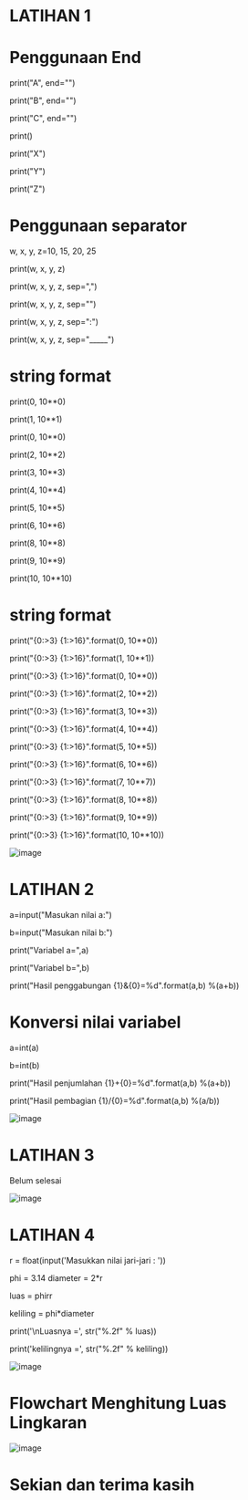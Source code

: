 # LATIHAN 1

# Penggunaan End

print("A", end="")

print("B", end="")

print("C", end="")

print()

print("X")

print("Y")

print("Z")

# Penggunaan separator

w, x, y, z=10, 15, 20, 25

print(w, x, y, z)

print(w, x, y, z, sep=",")

print(w, x, y, z, sep="")

print(w, x, y, z, sep=":")

print(w, x, y, z, sep="_____")

# string format

print(0, 10**0)

print(1, 10**1)

print(0, 10**0)

print(2, 10**2)

print(3, 10**3)

print(4, 10**4)

print(5, 10**5)

print(6, 10**6)

print(8, 10**8)

print(9, 10**9)

print(10, 10**10)

# string format

print("{0:>3} {1:>16}".format(0, 10**0))

print("{0:>3} {1:>16}".format(1, 10**1))

print("{0:>3} {1:>16}".format(0, 10**0))

print("{0:>3} {1:>16}".format(2, 10**2))

print("{0:>3} {1:>16}".format(3, 10**3))

print("{0:>3} {1:>16}".format(4, 10**4))

print("{0:>3} {1:>16}".format(5, 10**5))

print("{0:>3} {1:>16}".format(6, 10**6))

print("{0:>3} {1:>16}".format(7, 10**7))

print("{0:>3} {1:>16}".format(8, 10**8))

print("{0:>3} {1:>16}".format(9, 10**9))

print("{0:>3} {1:>16}".format(10, 10**10))

![image](SC/Capture1.PNG)

# LATIHAN 2

a=input("Masukan nilai a:")

b=input("Masukan nilai b:")

print("Variabel a=",a)

print("Variabel b=",b)

print("Hasil penggabungan {1}&{0}=%d".format(a,b) %(a+b))

# Konversi nilai variabel

a=int(a)

b=int(b)

print("Hasil penjumlahan {1}+{0}=%d".format(a,b) %(a+b))

print("Hasil pembagian {1}/{0}=%d".format(a,b) %(a/b))

![image](SC/Capture2.PNG)

# LATIHAN 3

Belum selesai

![image](SC/Capture3.PNG)

# LATIHAN 4

r = float(input('Masukkan nilai jari-jari : '))

phi = 3.14 diameter = 2*r

luas = phirr

keliling = phi*diameter

print('\nLuasnya =', str("%.2f" % luas))

print('kelilingnya =', str("%.2f" % keliling))

![image](SC/Capture4.PNG)

# Flowchart Menghitung Luas Lingkaran

![image](SC/Capture5.PNG)



# Sekian dan terima kasih



